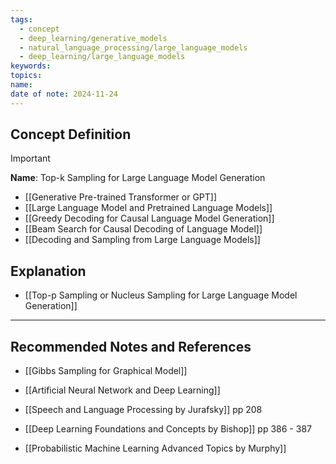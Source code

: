 ```yaml
---
tags:
  - concept
  - deep_learning/generative_models
  - natural_language_processing/large_language_models
  - deep_learning/large_language_models
keywords: 
topics: 
name: 
date of note: 2024-11-24
---
```


## Concept Definition

>[!important]
>**Name**: Top-k Sampling for Large Language Model Generation


- [[Generative Pre-trained Transformer or GPT]]
- [[Large Language Model and Pretrained Language Models]]
- [[Greedy Decoding for Causal Language Model Generation]]
- [[Beam Search for Causal Decoding of Language Model]]
- [[Decoding and Sampling from Large Language Models]]


## Explanation


- [[Top-p Sampling or Nucleus Sampling for Large Language Model Generation]]


-----------
##  Recommended Notes and References


- [[Gibbs Sampling for Graphical Model]]
- [[Artificial Neural Network and Deep Learning]]

- [[Speech and Language Processing by Jurafsky]] pp 208
- [[Deep Learning Foundations and Concepts by Bishop]] pp 386 - 387
- [[Probabilistic Machine Learning Advanced Topics by Murphy]]